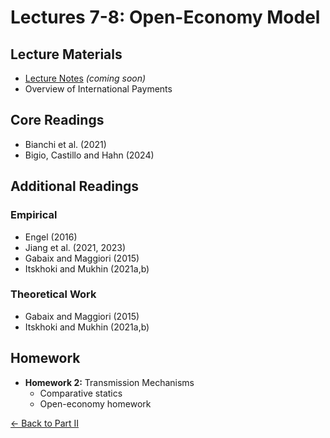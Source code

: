 # Lectures 7-8: Open-Economy Model

## Lecture Materials
- [Lecture Notes](#) *(coming soon)*
- Overview of International Payments

## Core Readings
- Bianchi et al. (2021)
- Bigio, Castillo and Hahn (2024)

## Additional Readings

### Empirical
- Engel (2016)
- Jiang et al. (2021, 2023)
- Gabaix and Maggiori (2015)
- Itskhoki and Mukhin (2021a,b)

### Theoretical Work
- Gabaix and Maggiori (2015)
- Itskhoki and Mukhin (2021a,b)

## Homework
- **Homework 2:** Transmission Mechanisms
  - Comparative statics
  - Open-economy homework

[← Back to Part II](../)
